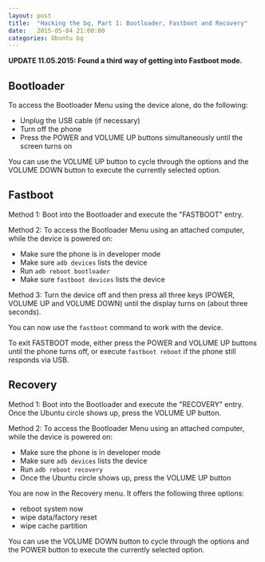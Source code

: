 ```yaml
---
layout: post
title:  "Hacking the bq, Part 1: Bootloader, Fastboot and Recovery"
date:   2015-05-04 21:00:00
categories: Ubuntu bq
---
```


**UPDATE 11.05.2015: Found a third way of getting into Fastboot mode.**


## Bootloader

To access the Bootloader Menu using the device alone, do the following:

* Unplug the USB cable (if necessary)
* Turn off the phone
* Press the POWER and VOLUME UP buttons simultaneously until the screen turns on

You can use the VOLUME UP button to cycle through the options and the VOLUME DOWN button to execute the currently selected option.


## Fastboot

Method 1: Boot into the Bootloader and execute the "FASTBOOT" entry.

Method 2: To access the Bootloader Menu using an attached computer, while the device is powered on:

* Make sure the phone is in developer mode
* Make sure `adb devices` lists the device
* Run `adb reboot bootloader`
* Make sure `fastboot devices` lists the device

Method 3: Turn the device off and then press all three keys (POWER, VOLUME UP and VOLUME DOWN) until the display turns on (about three seconds).

You can now use the `fastboot` command to work with the device.

To exit FASTBOOT mode, either press the POWER and VOLUME UP buttons until the phone turns off, or execute `fastboot reboot` if the phone still responds via USB.


## Recovery

Method 1: Boot into the Bootloader and execute the "RECOVERY" entry. Once the Ubuntu circle shows up, press the VOLUME UP button.

Method 2: To access the Bootloader Menu using an attached computer, while the device is powered on:

* Make sure the phone is in developer mode
* Make sure `adb devices` lists the device
* Run `adb reboot recovery`
* Once the Ubuntu circle shows up, press the VOLUME UP button

You are now in the Recovery menu. It offers the following three options:

* reboot system now
* wipe data/factory reset
* wipe cache partition

You can use the VOLUME DOWN button to cycle through the options and the POWER button to execute the currently selected option.
